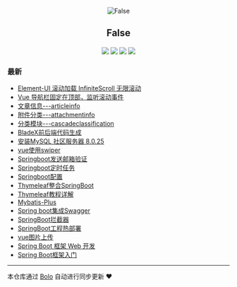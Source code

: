<p align="center"><img alt="False" src="https://q1.qlogo.cn/g?b=qq&nk=2877406366&s=640"></p><h2 align="center">
False
</h2>

<h4 align="center"></h4>
<p align="center"><a title="False" target="_blank" href="https://github.com/Simplecxp/bolo-blog"><img src="https://img.shields.io/github/last-commit/Simplecxp/bolo-blog.svg?style=flat-square&color=FF9900"></a>
<a title="GitHub repo size in bytes" target="_blank" href="https://github.com/Simplecxp/bolo-blog"><img src="https://img.shields.io/github/repo-size/Simplecxp/bolo-blog.svg?style=flat-square"></a>
<a title="Bolo Version" target="_blank" href="https://github.com/adlered/bolo-solo"><img src="https://img.shields.io/badge/bolo-v2.5 稳定版-f1e05a.svg?style=flat-square&color=blueviolet"></a>
<a title="Hits" target="_blank" href="https://github.com/88250/hits"><img src="https://hits.b3log.org/Simplecxp/bolo-blog.svg"></a></p>

### 最新

* [Element-UI 滚动加载 InfiniteScroll 无限滚动](http://null:-1/articles/2021/08/18/1629217574925.html)
* [Vue 导航栏固定在顶部，监听滚动事件](http://null:-1/articles/2021/08/18/1629217364923.html)
* [文章信息---articleinfo](http://null:-1/articles/2021/07/18/1627662793792.html)
* [附件分类---attachmentinfo](http://null:-1/articles/2021/07/17/1627662485936.html)
* [分类模块---cascadeclassification](http://null:-1/articles/2021/07/16/1627661985686.html)
* [BladeX前后端代码生成](http://null:-1/articles/2021/07/15/1627661475200.html)
* [安装MySQL 社区服务器 8.0.25](http://null:-1/articles/2021/07/05/1625470302166.html)
* [vue使用swiper](http://null:-1/articles/2021/07/04/1625330820090.html)
* [Springboot发送邮箱验证](http://null:-1/articles/2021/06/21/1624283869066.html)
* [Springboot定时任务](http://null:-1/articles/2021/06/21/1624282736273.html)
* [Springboot配置](http://null:-1/articles/2021/06/21/1624282840995.html)
* [Thymeleaf整合SpringBoot](http://null:-1/articles/2021/06/21/1624282611881.html)
* [Thymeleaf教程详解](http://null:-1/articles/2021/06/21/1624282572226.html)
* [Mybatis-Plus](http://null:-1/articles/2021/06/21/1624281502473.html)
* [Spring boot集成Swagger](http://null:-1/articles/2021/06/21/1624282665733.html)
* [SpringBoot拦截器](http://null:-1/articles/2021/06/21/1624283059389.html)
* [SpringBoot工程热部署](http://null:-1/articles/2021/06/21/1624282701951.html)
* [vue图片上传](http://null:-1/articles/2021/06/04/1622774691699.html)
* [Spring Boot 框架 Web 开发](http://null:-1/articles/2021/06/21/1624282382407.html)
* [Spring Boot框架入门](http://null:-1/articles/2021/06/21/1624281618837.html)



---

本仓库通过 [Bolo](https://github.com/adlered/bolo-solo) 自动进行同步更新 ❤️ 